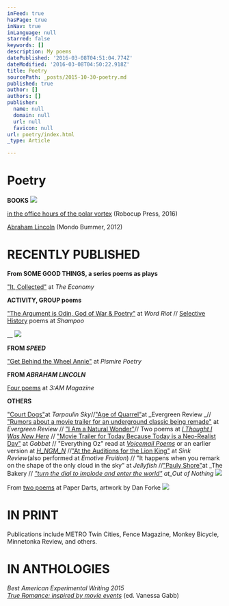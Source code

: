 ```yaml
---
inFeed: true
hasPage: true
inNav: true
inLanguage: null
starred: false
keywords: []
description: My poems
datePublished: '2016-03-08T04:51:04.774Z'
dateModified: '2016-03-08T04:50:22.918Z'
title: Poetry
sourcePath: _posts/2015-10-30-poetry.md
published: true
author: []
authors: []
publisher:
  name: null
  domain: null
  url: null
  favicon: null
url: poetry/index.html
_type: Article

---
```

# Poetry

**BOOKS**
![](https://the-grid-user-content.s3-us-west-2.amazonaws.com/a129e5cb-8c81-481f-b3c0-504951c6bb2a.png)

[in the office hours of the polar vortex][0] (Robocup Press, 2016)

[Abraham Lincoln][1] (Mondo Bummer, 2012)

# RECENTLY PUBLISHED

**From SOME GOOD THINGS, a series poems as plays**

["It, Collected"][2] at _The Economy_

**ACTIVITY, GROUP poems**

["The Argument is Odin, God of War & Poetry"][3] at _Word Riot_ // [Selective History][4] poems at _Shampoo_

__
![](https://the-grid-user-content.s3-us-west-2.amazonaws.com/42b21371-3b99-400e-93be-96f7a3531669.png)

**FROM _SPEED_**

["Get Behind the Wheel Annie"][5] at _Pismire Poetry_

**FROM _ABRAHAM LINCOLN_**

[Four poems][6] at _3:AM Magazine_

**OTHERS**

["Court Dogs"][7]at _Tarpaulin Sky_//["Age of Quarrel"][8]at _Evergreen Review _// ["Rumors about a movie trailer for an underground classic being remade"][9] at _Evergreen Review_ // ["I Am a Natural Wonder"][10]// Two poems at [_I Thought I Was New Here_][11] // ["Movie Trailer for Today Because Today is a Neo-Realist Day"][12] at _Gobbet_ // "Everything Oz" read at [_Voicemail Poems_][13] or an earlier version at [_H\_NGM\_N_][14] //["At the Auditions for the Lion King"][15] at _Sink Review_(also performed at _Emotive Fruition_) // "It happens when you remark on the shape of the only cloud in the sky" at _Jellyfish_ //["Pauly Shore"][16]at _The Bakery // _["turn the dial to implode and enter the world"][17] at_Out of Nothing_
![](https://the-grid-user-content.s3-us-west-2.amazonaws.com/151bc89f-9e04-40ec-9ac7-5bb812a5bfe8.jpg)

From [two poems][18] at Paper Darts, artwork by Dan Forke
![](https://the-grid-user-content.s3-us-west-2.amazonaws.com/1de3f6d1-0820-4233-9888-db4540e7cf96.gif)

# IN PRINT

Publications include METRO Twin Cities, Fence Magazine, Monkey Bicycle, Minnetonka Review, and others.

# IN ANTHOLOGIES

_Best American Experimental Writing 2015   
[True Romance: inspired by movie events][19]_ (ed. Vanessa Gabb)

[0]: http://etsy.me/21ikroz
[1]: http://bit.ly/20UcVmu
[2]: http://bit.ly/1zdMTPL
[3]: http://bit.ly/1SvZ0Qw
[4]: http://bit.ly/1rxes05
[5]: http://bit.ly/1U0HzsH
[6]: http://bit.ly/1puWlLL
[7]: http://bit.ly/1H2L4dj
[8]: http://bit.ly/1gzLmtR
[9]: http://bit.ly/1jFrinJ
[10]: http://bit.ly/1SvYDFK
[11]: http://bit.ly/1rxeNQk
[12]: http://bit.ly/1U0Iqtp
[13]: http://bit.ly/1OY8ygA
[14]: http://bit.ly/1OY8Bcf
[15]: http://bit.ly/24NkSMe
[16]: http://bit.ly/1fZjmtA
[17]: http://bit.ly/1To1Yrw
[18]: http://bit.ly/21Y1fil
[19]: http://bit.ly/1s17BPE
